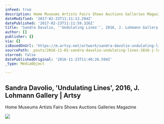 ```yaml
---
inFeed: true
description: Home Museums Artists Fairs Shows Auctions Galleries Magazine
dateModified: '2017-02-23T11:11:13.294Z'
datePublished: '2017-02-23T11:11:59.326Z'
title: 'Sandra Davolio, ''Undulating Lines'', 2016, J. Lohmann Gallery | Artsy'
author: []
publisher: {}
via: {}
isBasedOnUrl: 'https://m.artsy.net/artwork/sandra-davolio-undulating-lines'
sourcePath: _posts/2016-11-01-sandra-davolio-undulating-lines-2016-j-lohmann-gallery.md
starred: false
datePublishedOriginal: '2016-11-23T11:40:26.594Z'
_type: MediaObject

---
```

<article style=""><h1>Sandra Davolio, 'Undulating Lines', 2016, J. Lohmann Gallery | Artsy</h1><p>Home Museums Artists Fairs Shows Auctions Galleries Magazine</p><img src="https://d32dm0rphc51dk.cloudfront.net/KOsW3_aSSDONjcR3bA_7Ew/large.jpg" /></article>